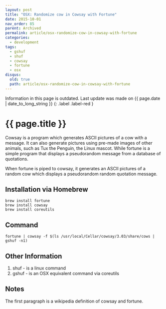 ```yaml
---
layout: post
title: "OSX: Randomize cow in Cowsay with Fortune"
date: 2015-10-01
nav_order: 85
parent: Archived
permalink: article/osx-randomize-cow-in-cowsay-with-fortune
categories:
  - development
tags:
  - gshuf
  - shuf
  - cowsay
  - fortune
  - osx
disqus:
  old: true
  path: article/osx-randomize-cow-in-cowsay-with-fortune
---
```


Information in this page is outdated. Last update was made on {{ page.date | date_to_long_string }}
{: .label .label-red }

# {{ page.title }}

Cowsay is a program which generates ASCII pictures of a cow with a message. It can also generate pictures using pre-made images of other animals, such as Tux the Penguin, the Linux mascot.  While fortune is a simple program that displays a pseudorandom message from a database of quotations.

When fortune is piped to cowsay, it generates an ASCII pictures of a random cow which displays a pseudorandom random quotation message.

## Installation via Homebrew

~~~
brew install fortune
brew install cowsay
brew install coreutils
~~~

## Command

~~~
fortune | cowsay -f $(ls /usr/local/Cellar/cowsay/3.03/share/cows | gshuf -n1)
~~~

## Other Information

1.  shuf - is a linux command
2.  gshuf - is an OSX equivalent command via coreutils

## Notes

The first paragraph is a wikipedia definition of cowsay and fortune.
